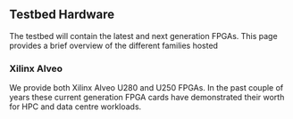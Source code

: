 ## Testbed Hardware

The testbed will contain the latest and next generation FPGAs. This page provides a brief overview of the different families hosted

### Xilinx Alveo

We provide both Xilinx Alveo U280 and U250 FPGAs. In the past couple of years these current generation FPGA cards have demonstrated their worth for HPC and data centre workloads.
